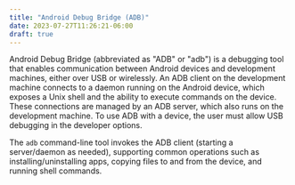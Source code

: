 ```yaml
---
title: "Android Debug Bridge (ADB)"
date: 2023-07-27T11:26:21-06:00
draft: true
---
```


Android Debug Bridge (abbreviated as "ADB" or "adb") is a debugging tool that enables communication between Android devices and development machines, either over USB or wirelessly. An ADB client on the development machine connects to a daemon running on the Android device, which exposes a Unix shell and the ability to execute commands on the device. These connections are managed by an ADB server, which also runs on the development machine. To use ADB with a device, the user must allow USB debugging in the developer options.

The `adb` command-line tool invokes the ADB client (starting a server/daemon as needed), supporting common operations such as installing/uninstalling apps, copying files to and from the device, and running shell commands.